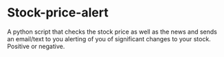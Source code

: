 # Stock-price-alert
A python script that checks the stock price as well as the news and sends an email/text to you alerting of you of significant changes to your stock. Positive or negative.
